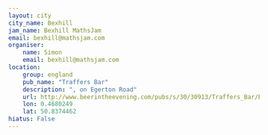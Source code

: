 ```yaml
---
layout: city                                           
city_name: Bexhill                                                                
jam_name: Bexhill MathsJam
email: bexhill@mathsjam.com
organiser:
    name: Simon
    email: bexhill@mathsjam.com
location:
    group: england
    pub_name: "Traffers Bar"
    description: ", on Egerton Road"
    url: http://www.beerintheevening.com/pubs/s/30/30913/Traffers_Bar/Bexhill_on_sea
    lon: 0.4680249
    lat: 50.8374462
hiatus: False
---
```

